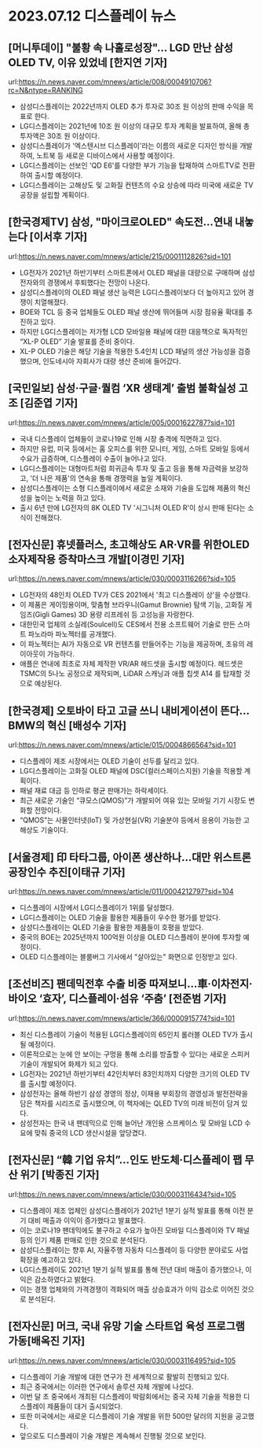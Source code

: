 # 2023.07.12 디스플레이 뉴스

## [머니투데이] "불황 속 나홀로성장"… LGD 만난 삼성 OLED TV, 이유 있었네 [한지연 기자]
url:https://n.news.naver.com/mnews/article/008/0004910706?rc=N&ntype=RANKING
- 삼성디스플레이는 2022년까지 OLED 추가 투자로 30조 원 이상의 판매 수익을 목표로 한다.
- LG디스플레이는 2021년에 10조 원 이상의 대규모 투자 계획을 발표하여, 올해 총 투자액은 30조 원 이상이다.
- 삼성디스플레이가 '엑스텐시브 디스플레이'라는 이름의 새로운 디자인 방식을 개발하여, 노트북 등 새로운 디바이스에서 사용할 예정이다.
- LG디스플레이는 선보인 'QD E6'를 다양한 부가 기능을 탑재하여 스마트TV로 전환하여 출시할 예정이다.
- LG디스플레이는 고해상도 및 고화질 컨텐츠의 수요 상승에 따라 미국에 새로운 TV공장을 설립할 계획이다.

## [한국경제TV] 삼성, "마이크로OLED" 속도전…연내 내놓는다 [이서후 기자]
url:https://n.news.naver.com/mnews/article/215/0001112826?sid=101
- LG전자가 2021년 하반기부터 스마트폰에서 OLED 패널을 대량으로 구매하며 삼성전자와의 경쟁에서 후퇴했다는 전망이 나온다.
- 삼성디스플레이의 OLED 패널 생산 능력은 LG디스플레이보다 더 높아지고 있어 경쟁이 치열해졌다.
- BOE와 TCL 등 중국 업체들도 OLED 패널 생산에 뛰어들며 시장 점유율 확대를 추진하고 있다.
- 하지만 LG디스플레이는 저가형 LCD 모바일용 패널에 대한 대응책으로 독자적인 “XL-P OLED” 기술 발표를 준비 중이다.
- XL-P OLED 기술은 해당 기술을 적용한 5.4인치 LCD 패널의 생산 가능성을 검증했으며, 인도네시아 자회사가 대량 생산 준비에 들어갔다.

## [국민일보] 삼성·구글·퀄컴 ‘XR 생태계’ 출범 불확실성 고조 [김준엽 기자]
url:https://n.news.naver.com/mnews/article/005/0001622787?sid=101
- 국내 디스플레이 업체들이 코로나19로 인해 시장 충격에 직면하고 있다.
- 하지만 유럽, 미국 등에서는 홈 오피스를 위한 모니터, 게임, 스마트 모바일 등에서 수요가 급증하며, 디스플레이 수출이 늘어나고 있다.
- LG디스플레이는 대형마트처럼 희귀금속 투자 및 출고 등을 통해 자금력을 보강하고, '더 나은 제품'의 연속을 통해 경쟁력을 높일 계획이다.
- 삼성디스플레이는 소형 디스플레이에서 새로운 소재와 기술을 도입해 제품의 혁신성을 높이는 노력을 하고 있다.
- 출시 6년 만에 LG전자의 8K OLED TV '시그니처 OLED R'이 상시 판매 된다는 소식이 전해졌다.

## [전자신문] 휴넷플러스, 초고해상도 AR·VR를 위한OLED 소자제작용 증착마스크 개발[이경민 기자]
url:https://n.news.naver.com/mnews/article/030/0003116266?sid=105
- LG전자의 48인치 OLED TV가 CES 2021에서 '최고 디스플레이 상'을 수상했다.
- 이 제품은 게이밍용이며, 맞춤형 브라우니(Gamut Brownie) 탐색 기능, 고화질 게임즈(Gigli Games) 3D 용량 리프레쉬 등 고성능을 자랑한다.
- 대한민국 업체의 소실레(Soulcell)도 CES에서 전용 소프트웨어 기술로 만든 스마트 파노라마 파노젝터를 공개했다.
- 이 파노젝터는 AI가 자동으로 VR 컨텐츠를 만들어주는 기능을 제공하며, 초유의 레이아웃이 가능하다.
- 애플은 연내에 최초로 자체 제작한 VR/AR 헤드셋을 출시할 예정이다. 헤드셋은 TSMC의 5나노 공정으로 제작되며, LiDAR 스캐닝과 애플 칩셋 A14 를 탑재할 것으로 예상된다.

## [한국경제] 오토바이 타고 고글 쓰니 내비게이션이 뜬다…BMW의 혁신 [배성수 기자]
url:https://n.news.naver.com/mnews/article/015/0004866564?sid=101
- 디스플레이 제조 시장에서는 OLED 기술이 선두를 달리고 있다.
- LG디스플레이는 고화질 OLED 패널에 DSC(컬러스페이스지원) 기술을 적용할 계획이다.
- 패널 재료 대금 등 인하로 평균 판매가는 하락세이다.
- 최근 새로운 기술인 “큐모스(QMOS)”가 개발되어 여유 있는 모바일 기기 시장도 변화할 전망이다.
- “QMOS”는 사물인터넷(IoT) 및 가상현실(VR) 기술분야 등에서 응용이 가능한 고해상도 기술이다.

## [서울경제] 印 타타그룹, 아이폰 생산하나…대만 위스트론 공장인수 추진[이태규 기자]
url:https://n.news.naver.com/mnews/article/011/0004212797?sid=104
- 디스플레이 시장에서 LG디스플레이가 1위를 달성했다.
- LG디스플레이는 OLED 기술을 활용한 제품들이 우수한 평가를 받았다.
- 삼성디스플레이는 QLED 기술을 활용한 제품들이 호평을 받았다.
- 중국의 BOE는 2025년까지 100억원 이상을 OLED 디스플레이 분야에 투자할 예정이다.
- OLED 디스플레이는 블룸버그 기사에서 "살아있는" 화면으로 인정받고 있다.

## [조선비즈] 팬데믹전후 수출 비중 따져보니…車·이차전지·바이오 ‘효자’, 디스플레이·섬유 ‘주춤’ [전준범 기자]
url:https://n.news.naver.com/mnews/article/366/0000915774?sid=101
- 최신 디스플레이 기술이 적용된 LG디스플레이의 65인치 롤러블 OLED TV가 출시될 예정이다.
- 이론적으로는 눈에 안 보이는 구멍을 통해 소리를 방출할 수 있다는 새로운 스피커 기술이 개발되어 화제가 되고 있다.
- LG전자는 2021년 하반기부터 42인치부터 83인치까지 다양한 크기의 OLED TV를 출시할 예정이다.
- 삼성전자는 올해 하반기 삼성 경영의 정상, 이재용 부회장의 경영성과 발전전략을 담은 책자를 시리즈로 출시했으며, 이 책자에는 QLED TV의 미래 비전이 담겨 있다.
- 삼성전자는 한국 내 팬데믹으로 인해 늘어난 개인용 스프케이스 및 모바일 LCD 수요에 맞춰 중국의 LCD 생산시설을 앞당겼다.

## [전자신문] “韓 기업 유치”…인도 반도체·디스플레이 팹 무산 위기 [박종진 기자]
url:https://n.news.naver.com/mnews/article/030/0003116434?sid=105
- 디스플레이 제조 업체인 삼성디스플레이가 2021년 1분기 실적 발표를 통해 이전 분기 대비 매출과 이익이 증가했다고 발표했다.
- 이는 코로나19 팬데믹에도 불구하고 수요가 높아진 모바일 디스플레이와 TV 패널 등의 인기 제품 판매로 인한 것으로 분석된다.
- 삼성디스플레이는 향후 AI, 자율주행 자동차 디스플레이 등 다양한 분야로도 사업 확장을 예고하고 있다.
- LG디스플레이도 2021년 1분기 실적 발표를 통해 전년 대비 매출이 증가했으나, 이익은 감소하였다고 밝혔다.
- 이는 경쟁 업체와의 가격경쟁이 격화되어 매출 상승효과가 이익 감소로 이어진 것으로 분석된다.

## [전자신문] 머크, 국내 유망 기술 스타트업 육성 프로그램 가동[배옥진 기자]
url:https://n.news.naver.com/mnews/article/030/0003116495?sid=105
- 디스플레이 기술 개발에 대한 연구가 전 세계적으로 활발히 진행되고 있다.
- 최근 중국에서는 이러한 연구에서 솔루션 자체 개발에 나섰다.
- 이번 달 초 중국에서 개최된 디스플레이 박람회에서는 중국 자체 기술을 적용한 디스플레이 제품들이 대거 출시되었다.
- 또한 미국에서는 새로운 디스플레이 기술 개발을 위한 500만 달러의 지원을 공고했다.
- 앞으로도 디스플레이 기술 개발은 계속해서 진행될 것으로 보인다.